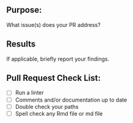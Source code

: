 ## Purpose:
What issue(s) does your PR address?

## Results
If applicable, briefly report your findings.

## Pull Request Check List:
* [ ] Run a linter
* [ ] Comments and/or documentation up to date
* [ ] Double check your paths
* [ ] Spell check any Rmd file or md file
